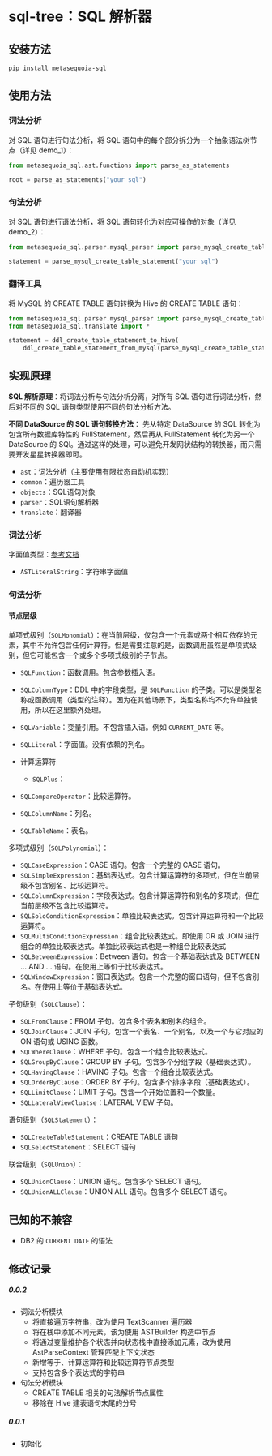 # sql-tree：SQL 解析器

## 安装方法

```bash
pip install metasequoia-sql
```

## 使用方法

### 词法分析

对 SQL 语句进行句法分析，将 SQL 语句中的每个部分拆分为一个抽象语法树节点（详见 demo_1）：

```python
from metasequoia_sql.ast.functions import parse_as_statements

root = parse_as_statements("your sql")
```

### 句法分析

对 SQL 语句进行语法分析，将 SQL 语句转化为对应可操作的对象（详见 demo_2）：

```python
from metasequoia_sql.parser.mysql_parser import parse_mysql_create_table_statement

statement = parse_mysql_create_table_statement("your sql")
```

### 翻译工具

将 MySQL 的 CREATE TABLE 语句转换为 Hive 的 CREATE TABLE 语句：

```python
from metasequoia_sql.parser.mysql_parser import parse_mysql_create_table_statement
from metasequoia_sql.translate import *

statement = ddl_create_table_statement_to_hive(
    ddl_create_table_statement_from_mysql(parse_mysql_create_table_statement("your sql")))
```

## 实现原理

**SQL 解析原理**：将词法分析与句法分析分离，对所有 SQL 语句进行词法分析，然后对不同的 SQL 语句类型使用不同的句法分析方法。

**不同 DataSource 的 SQL 语句转换方法**： 先从特定 DataSource 的 SQL 转化为包含所有数据库特性的 FullStatement，然后再从
FullStatement 转化为另一个 DataSource 的 SQl。通过这样的处理，可以避免开发网状结构的转换器，而只需要开发星星转换器即可。

- `ast`：词法分析（主要使用有限状态自动机实现）
- `common`：遍历器工具
- `objects`：SQL语句对象
- `parser`：SQL语句解析器
- `translate`：翻译器

### 词法分析

字面值类型：[参考文档](https://deepinout.com/mysql/mysql-top-articles-mysql/1694052463_j_mysql-literals.html)

- `ASTLiteralString`：字符串字面值

### 句法分析

#### 节点层级

单项式级别（`SQLMonomial`）：在当前层级，仅包含一个元素或两个相互依存的元素，其中不允许包含任何计算符。但是需要注意的是，函数调用虽然是单项式级别，但它可能包含一个或多个多项式级别的子节点。

- `SQLFunction`：函数调用。包含参数插入语。
- `SQLColumnType`：DDL 中的字段类型，是 `SQLFunction` 的子类。可以是类型名称或函数调用（类型的注释）。因为在其他场景下，类型名称均不允许单独使用，所以在这里额外处理。
- `SQLVariable`：变量引用。不包含插入语。例如 `CURRENT_DATE` 等。
- `SQLLiteral`：字面值。没有依赖的列名。
- 计算运算符
  - `SQLPlus`：
- `SQLCompareOperator`：比较运算符。

- `SQLColumnName`：列名。
- `SQLTableName`：表名。

多项式级别（`SQLPolynomial`）：

- `SQLCaseExpression`：CASE 语句。包含一个完整的 CASE 语句。
- `SQLSimpleExpression`：基础表达式。包含计算运算符的多项式，但在当前层级不包含别名、比较运算符。
- `SQLColumnExpression`：字段表达式。包含计算运算符和别名的多项式，但在当前层级不包含比较运算符。
- `SQLSoloConditionExpression`：单独比较表达式。包含计算运算符和一个比较运算符。
- `SQLMultiConditionExpression`：组合比较表达式。即使用 OR 或 JOIN 进行组合的单独比较表达式。单独比较表达式也是一种组合比较表达式
- `SQLBetweenExpression`：Between 语句。包含一个基础表达式及 BETWEEN ... AND ... 语句。在使用上等价于比较表达式。
- `SQLWindowExpression`：窗口表达式。包含一个完整的窗口语句，但不包含别名。在使用上等价于基础表达式。

子句级别（`SQLClause`）：

- `SQLFromClause`：FROM 子句。包含多个表名和别名的组合。
- `SQLJoinClause`：JOIN 子句。包含一个表名、一个别名，以及一个与它对应的 ON 语句或 USING 函数。
- `SQLWhereClause`：WHERE 子句。包含一个组合比较表达式。
- `SQLGroupByClause`：GROUP BY 子句。包含多个分组字段（基础表达式）。
- `SQLHavingClause`：HAVING 子句。包含一个组合比较表达式。
- `SQLOrderByClause`：ORDER BY 子句。包含多个排序字段（基础表达式）。
- `SQLLimitClause`：LIMIT 子句。包含一个开始位置和一个数量。
- `SQLLateralViewCluatse`：LATERAL VIEW 子句。

语句级别（`SQLStatement`）：

- `SQLCreateTableStatement`：CREATE TABLE 语句
- `SQLSelectStatement`：SELECT 语句

联合级别（`SQLUnion`）：

- `SQLUnionClause`：UNION 语句。包含多个 SELECT 语句。
- `SQLUnionALLClause`：UNION ALL 语句。包含多个 SELECT 语句。

## 已知的不兼容

- DB2 的 `CURRENT DATE` 的语法

## 修改记录

##### 0.0.2

- 词法分析模块
    - 将直接遍历字符串，改为使用 TextScanner 遍历器
    - 将在栈中添加不同元素，该为使用 ASTBuilder 构造中节点
    - 将通过变量维护各个状态并向状态栈中直接添加元素，改为使用 AstParseContext 管理匹配上下文状态
    - 新增等于、计算运算符和比较运算符节点类型
    - 支持包含多个表达式的字符串
- 句法分析模块
    - CREATE TABLE 相关的句法解析节点属性
    - 移除在 Hive 建表语句末尾的分号

##### 0.0.1

- 初始化